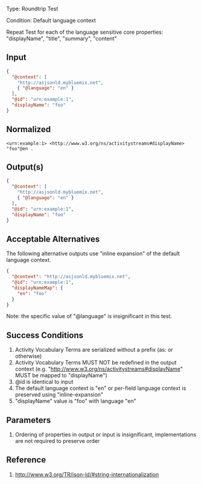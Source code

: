 Type:      Roundtrip Test

Condition: Default language context

Repeat Test for each of the language sensitive core properties: "displayName", "title", "summary", "content"

## Input

```json
{
  "@context": [
    "http://asjsonld.mybluemix.net", 
    { "@language": "en" }
  ],
  "@id": "urn:example:1",
  "displayName": "foo"
}
```

## Normalized

```turtle
<urn:example:1> <http://www.w3.org/ns/activitystreams#displayName> "foo"@en .
```

## Output(s)
```json
{
  "@context": [
    "http://asjsonld.mybluemix.net", 
    { "@language": "en" }
  ],
  "@id": "urn:example:1",
  "displayName": "foo"
}
```

## Acceptable Alternatives

The following alternative outputs use "inline expansion" of the default language context.

```json
{
  "@context": "http://asjsonld.mybluemix.net",
  "@id": "urn:example:1",
  "displayNameMap": {
    "en": "foo"
  }
}
```

Note: the specific value of "@language" is insignificant in this test.

## Success Conditions

1. Activity Vocabulary Terms are serialized without a prefix (as: or otherwise)
1. Activity Vocabulary Terms MUST NOT be redefined in the output context (e.g. "http://www.w3.org/ns/activitystreams#displayName" MUST be mapped to "displayName")
1. @id is identical to input
1. The default language context is "en" or per-field language context is preserved using "inline-expansion"
1. "displayName" value is "foo" with language "en"

## Parameters

1. Ordering of properties in output or input is insignificant, implementations are not required to preserve order

## Reference

1. http://www.w3.org/TR/json-ld/#string-internationalization